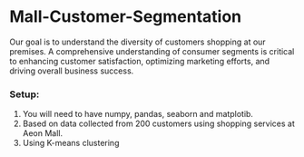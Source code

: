 # Mall-Customer-Segmentation
Our goal is to understand the diversity of customers shopping at our premises. A comprehensive understanding of consumer segments is critical to enhancing customer satisfaction, optimizing marketing efforts, and driving overall business success.
### Setup: 
1. You will need to have numpy, pandas, seaborn and matplotib.
2. Based on data collected from 200 customers using shopping services at Aeon Mall.
3. Using K-means clustering

